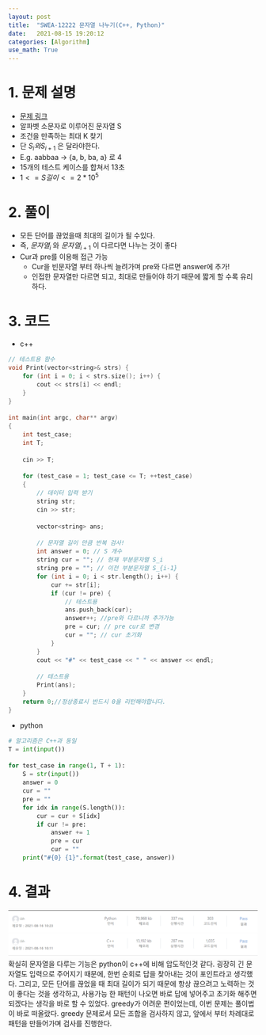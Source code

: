 ```yaml
---
layout: post
title:  "SWEA-12222 문자열 나누기(C++, Python)"
date:   2021-08-15 19:20:12
categories: [Algorithm]
use_math: True
---
```


# 1. 문제 설명
* [문제 링크](https://swexpertacademy.com/main/code/problem/problemDetail.do?contestProbId=AXpz5_AavskDFATi&categoryId=AXpz5_AavskDFATi&categoryType=CODE&problemTitle=&orderBy=FIRST_REG_DATETIME&selectCodeLang=ALL&select-1=&pageSize=10&pageIndex=1)
* 알파벳 소문자로 이루어진 문자열 S
* 조건을 만족하는 최대 K 찾기
* 단 $S_i와 S_{i+1}$ 은 달라야한다.
* E.g. aabbaa -> {a, b, ba, a} 로 4
* 15개의 테스트 케이스를 합쳐서 13초
* $1 <= S길이 <= 2*10^5$

# 2. 풀이
* 모든 단어를 끊었을때 최대의 길이가 될 수있다.
* 즉, $문자열_i$ 와 $문자열_{i+1}$ 이 다르다면 나누는 것이 좋다
* Cur과 pre를 이용해 접근 가능
    * Cur을 빈문자열 부터 하나씩 늘려가며 pre와 다르면 answer에 추가!
    * 인접한 문자열만 다르면 되고, 최대로 만들어야 하기 때문에 짧게 할 수록 유리하다.

# 3. 코드
* c++

```c++
// 테스트용 함수
void Print(vector<string>& strs) {
	for (int i = 0; i < strs.size(); i++) {
		cout << strs[i] << endl;
	}
}

int main(int argc, char** argv)
{
	int test_case;
	int T;

	cin >> T;

	for (test_case = 1; test_case <= T; ++test_case)
	{
		// 데이터 입력 받기
		string str;
		cin >> str;

		vector<string> ans;

		// 문자열 길이 만큼 반복 검사!
		int answer = 0; // S 개수
		string cur = ""; // 현재 부분문자열 S_i
		string pre = ""; // 이전 부분문자열 S_{i-1}
		for (int i = 0; i < str.length(); i++) {
			cur += str[i];
			if (cur != pre) {
				// 테스트용
				ans.push_back(cur);
				answer++; //pre와 다르니까 추가가능
				pre = cur; // pre cur로 변경
				cur = ""; // cur 초기화
			}
		}
		cout << "#" << test_case << " " << answer << endl;
		
		// 테스트용
		Print(ans);
	}
	return 0;//정상종료시 반드시 0을 리턴해야합니다.
}
```

* python

```python
# 알고리즘은 C++과 동일
T = int(input())

for test_case in range(1, T + 1):
    S = str(input())
    answer = 0
    cur = ""
    pre = ""
    for idx in range(S.length()):
        cur = cur + S[idx]
        if cur != pre:
            answer += 1
            pre = cur
            cur = ""
    print("#{0} {1}".format(test_case, answer))
```

# 4. 결과
![](/assets/image/Algorithm/sw_12222_1.PNG)    
확실히 문자열을 다루는 기능은 python이 c++에 비해 압도적인것 같다. 
굉장히 긴 문자열도 입력으로 주어지기 때문에, 한번 순회로 답을 찾아내는 것이 포인트라고 생각했다. 그리고, 모든 단어를 끊었을 때 최대 길이가 되기 때문에 항상 끊으려고 노력하는 것이 좋다는 것을 생각하고, 사용가능 한 패턴이 나오면 바로 답에 넣어주고 초기화 해주면 되겠다는 생각을 바로 할 수 있었다. greedy가 어려운 편이었는데, 이번 문제는 풀이법이 바로 떠올랐다.
greedy 문제로서 모든 조합을 검사하지 않고, 앞에서 부터 차례대로 패턴을 만들어가며 검사를 진행한다. 